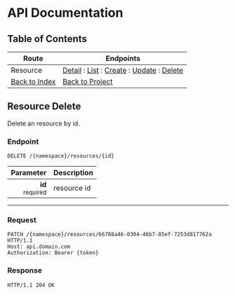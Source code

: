 # API Documentation

## Table of Contents
Route | Endpoints
| --- | --- |
Resource | [Detail](../resource/detail.md) : [List](../resource/list.md) : [Create](../resource/create.md) : [Update](../resource/update.md) : [Delete](../resource/delete.md)
| [Back to Index](../index.md) | [Back to Project](../../README.md)

## Resource Delete

Delete an resource by id.

### Endpoint
```http
DELETE /{namespace}/resources/{id}
```

| Parameter | Description |
| ---: | --- |
| **id**<br><small>required</small> | resource id |

---

### Request
```http
PATCH /{namespace}/resources/66788a46-0304-46b7-85ef-7253d817762a HTTP/1.1
Host: api.domain.com
Authorization: Bearer {token}
```

### Response
```http
HTTP/1.1 204 OK
```
